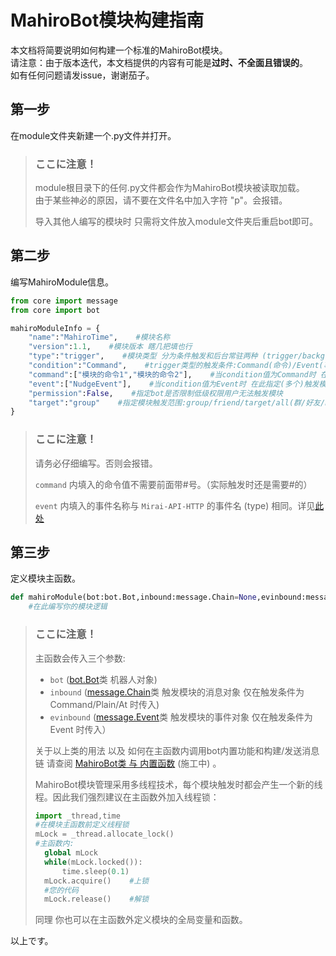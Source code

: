 # MahiroBot模块构建指南
本文档将简要说明如何构建一个标准的MahiroBot模块。  
请注意：由于版本迭代，本文档提供的内容有可能是**过时、不全面且错误的**。  
如有任何问题请发issue，谢谢茄子。
## 第一步
在module文件夹新建一个.py文件并打开。
>### **ここに注意！**
>module根目录下的任何.py文件都会作为MahiroBot模块被读取加载。  
>由于某些神必的原因，请不要在文件名中加入字符 "p"。会报错。
>
>导入其他人编写的模块时 只需将文件放入module文件夹后重启bot即可。
## 第二步
编写MahiroModule信息。  
```python
from core import message
from core import bot

mahiroModuleInfo = {
    "name":"MahiroTime",    #模块名称
    "version":1.1,    #模块版本 瞎几把填也行
    "type":"trigger",    #模块类型 分为条件触发和后台常驻两种 (trigger/background 目前只有trigger可用) (值为background时其余条件无效)
    "condition":"Command",    #trigger类型的触发条件:Command(命令)/Event(事件)/Plain(收到文字消息)/At(机器人被at) (值为Event时permission/target无效)
    "command":["模块的命令1","模块的命令2"],    #当condition值为Command时 在此指定(多个)触发模块的命令文字
    "event":["NudgeEvent"],    #当condition值为Event时 在此指定(多个)触发模块的事件
    "permission":False,    #指定bot是否限制低级权限用户无法触发模块
    "target":"group"    #指定模块触发范围:group/friend/target/all(群/好友/bot配置文件内指定的群聊/所有)
}
```
>### **ここに注意！**
>请务必仔细编写。否则会报错。  
>
>`command` 内填入的命令值不需要前面带#号。（实际触发时还是需要#的）  
>
>`event` 内填入的事件名称与 `Mirai-API-HTTP` 的事件名 (type) 相同。详见[此处](https://github.com/project-mirai/mirai-api-http/blob/master/docs/api/EventType.md)
## 第三步
定义模块主函数。
```python
def mahiroModule(bot:bot.Bot,inbound:message.Chain=None,evinbound:message.Event=None)->None:
    #在此编写你的模块逻辑
```
>### **ここに注意！**
>主函数会传入三个参数:  
>+ `bot` ([bot.Bot](https://github.com/XuuChannel/MahiroBot/blob/main/docs/bot.md#class-botconfigpathstr)类 机器人对象)  
>+ `inbound` ([message.Chain]()类 触发模块的消息对象 仅在触发条件为 Command/Plain/At 时传入)
>+ `evinbound` ([message.Event]()类 触发模块的事件对象 仅在触发条件为 Event 时传入）
>
>关于以上类的用法 以及 如何在主函数内调用bot内置功能和构建/发送消息链 请查阅 [MahiroBot类 与 内置函数](https://github.com/XuuChannel/MahiroBot/blob/master/docs/Class.md) (施工中) 。
>
>MahiroBot模块管理采用多线程技术，每个模块触发时都会产生一个新的线程。因此我们强烈建议在主函数外加入线程锁：  
>```python
>import _thread,time
>#在模块主函数前定义线程锁
>mLock = _thread.allocate_lock()
>#主函数内:
>   global mLock
>   while(mLock.locked()):
>       time.sleep(0.1)
>   mLock.acquire()    #上锁
>   #您的代码
>   mLock.release()    #解锁
>```
>同理 你也可以在主函数外定义模块的全局变量和函数。

以上です。